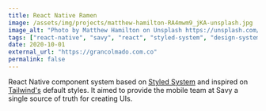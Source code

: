 ```yaml
---
title: React Native Ramen
image: /assets/img/projects/matthew-hamilton-RA4mwm9_jKA-unsplash.jpg
image_alt: "Photo by Matthew Hamilton on Unsplash https://unsplash.com/@thatsmrbio"
tags: ["react-native", "savy", "react", "styled-system", "design-system"]
date: 2020-10-01
external_url: "https://grancolmado.com.co"
permalink: false
---
```


React Native component system based on [Styled System](https://styled-system.com/) and inspired on [Tailwind's](https://tailwindcss.com) default styles. It aimed to provide
the mobile team at Savy a single source of truth for creating UIs.
